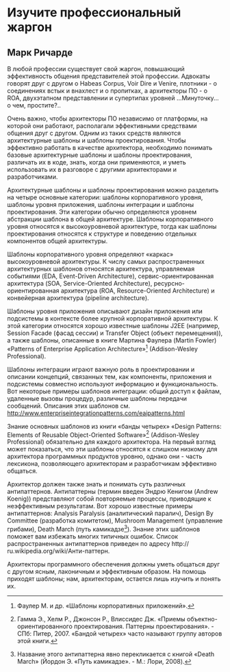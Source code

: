# Изучите профессиональный жаргон

## Марк Ричарде

В любой профессии существует свой жаргон, повышающий эффективность
общения представителей этой профессии. Адвокаты говорят друг с другом
о Habeas Corpus, Voir Dire и Venire, плотники - о соединениях встык и
внахлест и о пропитках, а архитекторы ПО - о ROA, двухэтапном
представлении и супертипах уровней ...Минуточку... о чем, простите?..

Очень важно, чтобы архитекторы ПО независимо от платформы, на которой
они работают, располагали эффективными средствами общения друг с
другом. Одним из таких средств являются архитектурные шаблоны и шаблоны
проектирования. Чтобы эффективно работать в качестве архитектора,
необходимо понимать базовые архитектурные шаблоны и шаблоны
проектирования, различать их в коде, знать, когда они применяются, и уметь
использовать их в разговоре с другими архитекторами и разработчиками.

Архитектурные шаблоны и шаблоны проектирования можно разделить на
четыре основные категории: шаблоны корпоративного уровня, шаблоны
уровня приложения, шаблоны интеграции и шаблоны проектирования. Эти
категории обычно определяются уровнем абстракции шаблона в общей
архитектуре. Шаблоны корпоративного уровня относятся к высокоуровневой
архитектуре, тогда как шаблоны проектирования относятся к структуре
и поведению отдельных компонентов общей архитектуры.

Шаблоны корпоративного уровня определяют «каркас» высокоуровневой
архитектуры. К числу самых распространенных архитектурных шаблонов
относятся архитектура, управляемая событиями (EDA, Event-Driven
Architecture), сервис-ориентированная архитектура (SOA, Service-Oriented
Architecture), ресурсно-ориентированная архитектура (ROA, Resource-Oriented
Architecture) и конвейерная архитектура (pipeline architecture).

Шаблоны уровня приложения описывают дизайн приложения или
подсистемы в контексте более крупной корпоративной архитектуры. К этой
категории относятся хорошо известные шаблоны J2EE (например, Session Facade
(фасад сессии) и Transfer Object (объект перемещения)), а также шаблоны,
описанные в книге Мартина Фаулера (Martin Fowler) «Patterns of Enterprise
Application Architecture»[^1] (Addison-Wesley Professional).

Шаблоны интеграции играют важную роль в проектировании и описании
концепций, связанных тем, как компоненты, приложения и подсистемы
совместно используют информацию и функциональность. Вот некоторые
примеры шаблонов интеграции: общий доступ к файлам, удаленные вызовы
процедур, различные шаблоны передачи сообщений. Описания этих
шаблонов см. http://www.enterpriseintegrationpatterns.com/eaipatterns.html

Знание основных шаблонов из книги «банды четырех» «Design Patterns:
Elements of Reusable Object-Oriented Software»[^2] (Addison-Wesley
Professional) обязательно для каждого архитектора. На первый взгляд может
показаться, что эти шаблоны относятся к слишком низкому для архитектора
программных продуктов уровню, однако они - часть лексикона,
позволяющего архитекторам и разработчикам эффективно общаться.

Архитектор должен также знать и понимать суть различных антипаттернов.
Антипаттерны (термин введен Эндрю Кенигом (Andrew Koenig))
представляют собой повторяемые процессы, приводящие к неэффективным
результатам. Вот хорошо известные примеры антипаттернов: Analysis Paralysis
(аналитический паралич), Design By Committee (разработка комитетом),
Mushroom Management (управление грибами), Death March (путь
камикадзе[^3]). Знание этих шаблонов поможет вам избежать многих типичных
ошибок. Список распространенных антипаттернов приведен по адресу http://
ru.wikipedia.org/wiki/Анти-паттерн.

Архитекторы программного обеспечения должны уметь общаться друг
с другом ясным, лаконичным и эффективным образом. На помощь
приходят шаблоны; нам, архитекторам, остается лишь изучить и понять их.

[^1]: Фаулер М. и др. «Шаблоны корпоративных приложений».

[^2]: Гамма Э., Хелм Р., Джонсон Р., Влиссидес Дж. «Приемы
объектно-ориентированного проектирования. Паттерны проектирования». - СПб: Питер, 2007.
«Бандой четырех» часто называют группу авторов этой книги.

[^3]: Название этого антипаттерна явно перекликается с книгой «Death March»
(Йордон Э. «Путь камикадзе». - М.: Лори, 2008).